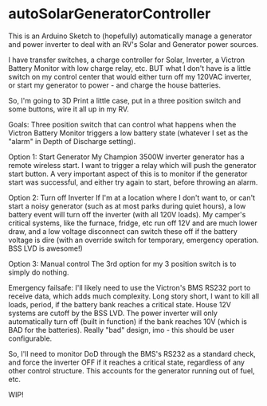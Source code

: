 # autoSolarGeneratorController

This is an Arduino Sketch to (hopefully) automatically manage a generator and power inverter to deal with an RV's Solar and Generator power sources.

I have transfer switches, a charge controller for Solar, Inverter, a Victron Battery Monitor with low charge relay, etc. BUT what I don't have is a little switch on my control center that would either turn off my 120VAC inverter, or start my generator to power - and charge the house batteries.

So, I'm going to 3D Print a little case, put in a three position switch and some buttons, wire it all up in my RV.

Goals:
Three position switch that can control what happens when the Victron Battery Monitor triggers a low battery state (whatever I set as the "alarm" in Depth of Discharge setting).

Option 1: Start Generator
My Champion 3500W inverter generator has a remote wireless start. I want to trigger a relay which will push the generator start button.
A very important aspect of this is to monitor if the generator start was successful, and either try again to start, before throwing an alarm.

Option 2: Turn off Inverter
If I'm at a location where I don't want to, or can't start a noisy generator (such as at most parks during quiet hours), a low battery event will turn off the inverter (with all 120V loads). My camper's critical systems, like the furnace, fridge, etc run off 12V and are much lower draw, and a low voltage disconnect can switch these off if the battery voltage is dire (with an override switch for temporary, emergency operation. BSS LVD is awesome!)

Option 3: Manual control
The 3rd option for my 3 position switch is to simply do nothing.

Emergency failsafe:
I'll likely need to use the Victron's BMS RS232 port to receive data, which adds much complexity. Long story short, I want to kill all loads, period, if the battery bank reaches a critical state. House 12V systems are cutoff by the BSS LVD. The power inverter will only automatically turn off (built in function) if the bank reaches 10V (which is BAD for the batteries). Really "bad" design, imo - this should be user configurable.

So, I'll need to monitor DoD through the BMS's RS232 as a standard check, and force the inverter OFF if it reaches a critical state, regardless of any other control structure. This accounts for the generator running out of fuel, etc.

WIP!
